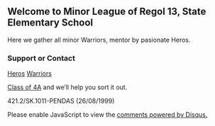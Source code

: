 ## Welcome to Minor League of Regol 13, State Elementary School
Here we gather all minor Warriors, mentor by pasionate Heros.

### Support or Contact

[Heros](https://heros.regol13.ml/)
[Warriors](https://warriors.regol13.ml/)

[Class of 4A](https://4a.regol13.ml/) and we’ll help you sort it out.

421.2/SK.1011-PENDAS (26/08/1999)

<div id="disqus_thread"></div>
<script>

/**
*  RECOMMENDED CONFIGURATION VARIABLES: EDIT AND UNCOMMENT THE SECTION BELOW TO INSERT DYNAMIC VALUES FROM YOUR PLATFORM OR CMS.
*  LEARN WHY DEFINING THESE VARIABLES IS IMPORTANT: https://disqus.com/admin/universalcode/#configuration-variables*/
/*
var disqus_config = function () {
this.page.url = PAGE_URL;  // Replace PAGE_URL with your page's canonical URL variable
this.page.identifier = PAGE_IDENTIFIER; // Replace PAGE_IDENTIFIER with your page's unique identifier variable
};
*/
(function() { // DON'T EDIT BELOW THIS LINE
var d = document, s = d.createElement('script');
s.src = 'https://regol13.disqus.com/embed.js';
s.setAttribute('data-timestamp', +new Date());
(d.head || d.body).appendChild(s);
})();
</script>
<script id="dsq-count-scr" src="//regol13.disqus.com/count.js" async></script>
<noscript>Please enable JavaScript to view the <a href="https://disqus.com/?ref_noscript">comments powered by Disqus.</a></noscript>
